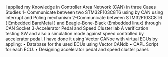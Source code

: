 I applied my Knowledge in Controller Area Network (CAN) in three Cases Studies 
1- Communicate between two STM32F103C8T6 using by CAN using interrupt and Poling mechanism
2-Communicate between STM32F103C8T6 ( Embedded BareMetal ) and Beagle-Bone-Black (Embedded linux) through CAN Socket
3-Accelerator Pedal and Speed Cluster lab A verification testing SW and also a simulation mode against speed controlled by accelerator pedal. I have done it using Vector CANoe with virtual ECUs by appling:
• Database for the used ECUs using Vector CANdb
• CAPL Script for each ECU.
• Designing accelerator pedal and speed cluster panel.
